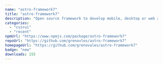 ```yaml
---
name: "astro-framework7"
title: "astro-framework7"
description: "Open source framework to develop mobile, desktop or web apps with native look and feel."
categories:
  - "css+ui"
  - "recent"
npmUrl: "https://www.npmjs.com/package/astro-framework7"
repoUrl: "https://github.com/grenovles/astro-framework7"
homepageUrl: "https://github.com/grenovales/astro-framework7"
badge: "new"
downloads: 155
---
```

